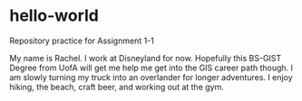 # hello-world
Repository practice for Assignment 1-1

My name is Rachel. I work at Disneyland for now. 
Hopefully this BS-GIST Degree from UofA will get me help me get into the GIS career path though.
I am slowly turning my truck into an overlander for longer adventures.
I enjoy hiking, the beach, craft beer, and working out at the gym.

